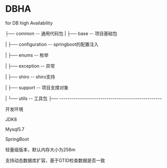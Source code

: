 # DBHA
for DB high Availability

├── common -- 通用代码包
 |    ├── base -- 项目基础包
 
 |    ├── configuration -- springboot的配置注入
 
 |    ├── enums -- 枚举
 
 |    ├── exception -- 异常
 
 |    ├── shiro -- shiro支持
 
 |    ├── support -- 项目支撑对象
 
 |    └── utils -- 工具包
├── --------------------------------------------------

开发环境

JDK8

Mysql5.7

SpringBoot

轻量级版本，默认内存大小为256m

支持动态数据库扩容，基于GTID检查数据是否一致
